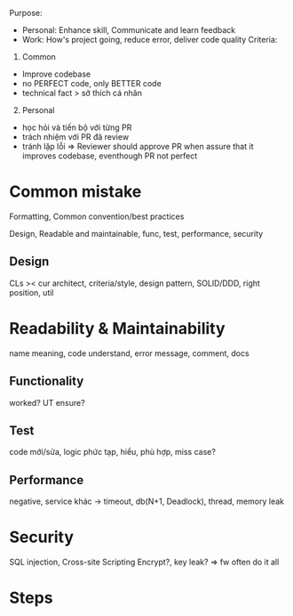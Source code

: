 Purpose: 
- Personal: Enhance skill, Communicate and learn feedback 
- Work: How's project going, reduce error, deliver code quality
Criteria:
1. Common
* Improve codebase
* no PERFECT code, only BETTER code
* technical fact > sở thích cá nhân
2. Personal
* học hỏi và tiến bộ với từng PR
* trách nhiệm với PR đã review
* tránh lặp lỗi
=> Reviewer should approve PR when assure that it improves codebase, eventhough PR not perfect

# Common mistake
Formatting, Common convention/best practices

Design, Readable and maintainable, func, test, performance, security

## Design
CLs ><
cur architect, criteria/style, design pattern, SOLID/DDD, right position, util
# Readability & Maintainability
name meaning, code understand, error message, comment, docs
## Functionality
worked?
UT ensure? 
## Test
code mới/sửa, logic phức tạp, hiểu, phù hợp, miss case?
## Performance
negative, service khác -> timeout, db(N+1, Deadlock), thread, memory leak
# Security
SQL injection, Cross-site Scripting
Encrypt?, key leak?
=> fw often do it all 

# Steps





